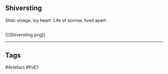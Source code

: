 ## Shiversting
Stoic visage, icy heart.
Life of sorrow, lived apart.
##
![[Shiversting.png]]

---
## Tags
#Artefact
#PoE1